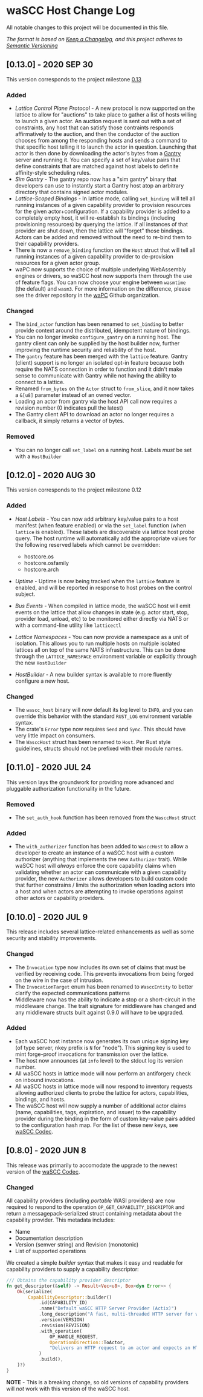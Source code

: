 # waSCC Host Change Log

All notable changes to this project will be documented in this file.

_The format is based on [Keep a Changelog](https://keepachangelog.com/en/1.0.0/),
and this project adheres to [Semantic Versioning](https://semver.org/spec/v2.0.0.html)_

## [0.13.0] - 2020 SEP 30

This version corresponds to the project milestone [0.13](https://github.com/wascc/wascc-host/milestone/2)

### Added

* _Lattice Control Plane Protocol_ - A new protocol is now supported on the lattice to allow for "auctions" to take place to gather a list of hosts willing to launch a given actor. An auction request is sent out with a set of constraints, any host that can satisfy those contraints responds affirmatively to the auction, and then the conductor of the auction chooses from among the responding hosts and sends a command to that specific host telling it to launch the actor in question. Launching that actor is then done by downloading the actor's bytes from a [Gantry](https://github.com/wascc/gantry) server and running it. You can specify a set of key/value pairs that define constraints that are matched against host labels to definite affinity-style scheduling rules.
* _Sim Gantry_ - The gantry repo now has a "sim gantry" binary that developers can use to instantly start a Gantry host atop an arbitrary directory that contains signed actor modules.
* _Lattice-Scoped Bindings_ - In lattice mode, calling `set_binding` will tell all running instances of a given capability provider to provision resources for the given actor+configuration. If a capability provider is added to a completely empty host, it will re-establish its bindings (including provisioning resources) by querying the lattice. If all instances of that provider are shut down, then the lattice will "forget" those bindings. Actors can be added and removed without the need to re-bind them to their capability providers.
* There is now a `remove_binding` function on the `Host` struct that will tell all running instances of a given capability provider to de-provision resources for a given actor group.
* waPC now supports the choice of multiple underlying WebAssembly engines or drivers, so waSCC host now supports them through the use of feature flags. You can now choose your engine between `wasmtime` (the default) and `wasm3`. For more information on the difference, please see the driver repository in the [waPC](https://github.com/wapc) Github organization.

### Changed

* The `bind_actor` function has been renamed to `set_binding` to better provide context around the distributed, idempotent nature of bindings.
* You can no longer invoke `configure_gantry` on a running host. The gantry client can only be supplied by the host builder now, further improving the runtime security and reliability of the host.
* The `gantry` feature has been merged with the `lattice` feature. Gantry (client) support is no longer an isolated opt-in feature because both require the NATS connection in order to function and it didn't make sense to communicate with Gantry while not having the ability to connect to a lattice.
* Renamed `from_bytes` on the `Actor` struct to `from_slice`, and it now takes a `&[u8]` parameter instead of an owned vector.
* Loading an actor from gantry via the host API call now requires a revision number (0 indicates pull the latest)
* The Gantry client API to download an actor no longer requires a callback, it simply returns a vector of bytes.

### Removed

* You can no longer call `set_label` on a running host. Labels _must_ be set with a `HostBuilder`

## [0.12.0] - 2020 AUG 30

This version corresponds to the project milestone 0.12

### Added

* _Host Labels_ - You can now add arbitrary key/value pairs to a host manifest (when feature enabled) or via the `set_label` function (when `lattice` is enabled). These labels are discoverable via lattice host probe query. The host runtime will automatically add the appropriate values for the following reserved labels which cannot be overridden:

    * hostcore.os
    * hostcore.osfamily
    * hostcore.arch

* _Uptime_ - Uptime is now being tracked when the `lattice` feature is enabled, and will be reported in response to host probes on the control subject.
* _Bus Events_ - When compiled in lattice mode, the waSCC host will emit events on the lattice that allow changes in state (e.g. actor start, stop, provider load, unload, etc) to be monitored either directly via NATS or with a command-line utility like `latticectl`
* _Lattice Namespaces_ - You can now provide a namespace as a unit of isolation. This allows you to run multiple hosts on multiple isolated lattices all on top of the same NATS infrastructure. This can be done through the `LATTICE_NAMESPACE` environment variable or explicitly through the new `HostBuilder`
* _HostBuilder_ - A new builder syntax is available to more fluently configure a new host.

### Changed

* The `wascc_host` binary will now default its log level to `INFO`, and you can override this behavior with the standard `RUST_LOG` environment variable syntax.
* The crate's `Error` type now requires `Send` and `Sync`. This should have very little impact on consumers.
* The `WasccHost` struct has been renamed to `Host`. Per Rust style guidelines, structs should not be prefixed with their module names.

## [0.11.0] - 2020 JUL 24

This version lays the groundwork for providing more advanced and pluggable authorization functionality in the future.

### Removed

* The `set_auth_hook` function has been removed from the `WasccHost` struct

### Added

* The `with_authorizer` function has been added to `WasccHost` to allow a developer to create an instance of a waSCC host with a custom authorizer (anything that implements the new `Authorizer` trait). While waSCC host will _always_ enforce the core capability claims when validating whether an actor can communicate with a given capability provider, the new `Authorizer` allows developers to build custom code that further constrains / limits the authorization when loading actors into a host and when actors are attempting to invoke operations against other actors or capability providers.

## [0.10.0] - 2020 JUL 9

This release includes several lattice-related enhancements as well as some security and stability improvements.

### Changed

* The `Invocation` type now includes its own set of claims that must be verified by receiving code. This prevents invocations from being forged on the wire in the case of intrusion.
* The `InvocationTarget` enum has been renamed to `WasccEntity` to better clarify the expected communications patterns
* Middleware now has the ability to indicate a stop or a short-circuit in the middleware change. The trait signature for middleware has changed and any middleware structs built against 0.9.0 will have to be upgraded.

### Added

* Each waSCC host instance now generates its own unique signing key (of type server, nkey prefix is `N` for "node"). This signing key is used to mint forge-proof invocations for transmission over the lattice.
* The host now announces (at `info` level) to the stdout log its version number.
* All waSCC hosts in lattice mode will now perform an antiforgery check on inbound invocations.
* All waSCC hosts in lattice mode will now respond to inventory requests allowing authorized clients to probe the lattice for actors, capabilities, bindings, and hosts.
* The waSCC host will now supply a number of additional actor claims (name, capabilities, tags, expiration, and issuer) to the capability provider during the binding in the form of custom key-value pairs added to the configuration hash map. For the list of these new keys, see [waSCC Codec](../wascc-codec).

## [0.8.0] - 2020 JUN 8

This release was primarily to accomodate the upgrade to the newest version of the [waSCC Codec](../wascc-codec).

### Changed

All capability providers (including _portable_ WASI providers) are now required to respond to the operation `OP_GET_CAPABILITY_DESCRIPTOR` and return a messagepack-serialized struct containing metadata about the capability provider. This metadata includes:

* Name
* Documentation description
* Version (semver string) and Revision (monotonic)
* List of supported operations

We created a simple _builder_ syntax that makes it easy and readable for capability providers to supply a capability descriptor:

```rust
/// Obtains the capability provider descriptor
fn get_descriptor(&self) -> Result<Vec<u8>, Box<dyn Error>> {
    Ok(serialize(
        CapabilityDescriptor::builder()
            .id(CAPABILITY_ID)
            .name("Default waSCC HTTP Server Provider (Actix)")
            .long_description("A fast, multi-threaded HTTP server for waSCC actors")
            .version(VERSION)
            .revision(REVISION)
            .with_operation(
                OP_HANDLE_REQUEST,
                OperationDirection::ToActor,
                "Delivers an HTTP request to an actor and expects an HTTP response in return",
            )
            .build(),
    )?)
}
```

**NOTE** - This is a breaking change, so old versions of capability providers will _not_ work with this version of the waSCC host.
